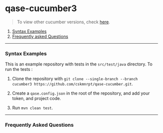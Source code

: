 # qase-cucumber3
> To view other cucumber versions, check [here](https://github.com/cskmnrpt/qase-cucumber/branches).
1. [Syntax Examples](syntax-examples)
2. [Frequently asked Questions](frequently-asked-questions)


---

### Syntax Examples
This is an example repository with tests in the `src/test/java` directory. To run the tests :

1. Clone the repository with `git clone --single-branch --branch cucumber3 https://github.com/cskmnrpt/qase-cucumber.git`.

2. Create a `qase.config.json` in the root of the repository, and add your token, and project code.

3. Run `mvn clean test`.


---
### Frequently Asked Questions
